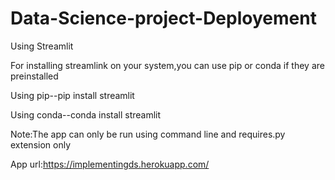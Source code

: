 # Data-Science-project-Deployement
Using Streamlit


For installing streamlink on your system,you can use pip or conda if they are preinstalled

Using pip--pip install streamlit

Using conda--conda install streamlit

Note:The app can only be run using command line and requires.py extension only

App url:https://implementingds.herokuapp.com/
